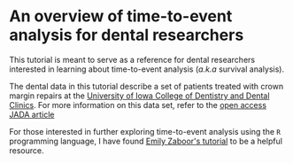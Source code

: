 # An overview of time-to-event analysis for dental researchers

This tutorial is meant to serve as a reference for dental researchers interested in learning about time-to-event analysis (*a.k.a* survival analysis). 

The dental data in this tutorial describe a set of patients treated with crown margin repairs at the [University of Iowa College of Dentistry and Dental Clinics](https://dentistry.uiowa.edu/). For more information on this data set, refer to the [open access JADA article](https://www.sciencedirect.com/science/article/pii/S000281772100547X?casa_token=ijNcJA1nrPkAAAAA:AKmKgkmqnJEx6kFP_IzLHmO9BRTe7TtaNPrCFPh3ficihEGcu4GttwfisXaJr0d9SKf8z2OpZA)

For those interested in further exploring time-to-event analysis using the `R` programming language, I have found [Emily Zaboor's tutorial](https://www.emilyzabor.com/tutorials/survival_analysis_in_r_tutorial.html) to be a helpful resource. 


